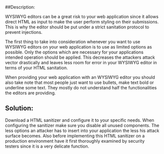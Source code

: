 ##Description:

WYSIWYG editors can be a great risk to your web application since it allows direct
HTML as input to make the user perform styling on their submissions. This is why the
editor should be put under a strict sanitation protocol to prevent injections.

The first thing to take into consideration whenever you want to use WYSIWYG editors on
your web application is to use as limited options as possible. Only the options which
are necessary for your applications intended operation should be applied. This decreases
the attackers attack vector drastically and leaves less room for error in your WYSIWYG
editor in terms of your HTML sanitation.

When providing your web application with an WYSIWYG editor you should also take note that
most people just want to use bullets, make text bold or underline some text. They mostly
do not understand half the functionalities the editors are providing.

## Solution:

Download a HTML sanitizer and configure it to your specific needs. When configuring the sanitizer make sure
you disable all unused components. The less options an attacker has to insert into your application the less
his attack surface becomes. Also before implementing this HTML sanitizer on a production environment have
it first thoroughly examined by security testers since it is a very delicate function.
